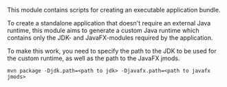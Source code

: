 This module contains scripts for creating an executable application bundle.

To create a standalone application that doesn't require an external Java runtime, this module aims to generate a custom
Java runtime which contains only the JDK- and JavaFX-modules required by the application.

To make this work, you need to specify the path to the JDK to be used for the custom runtime, as well as the
path to the JavaFX jmods.

`mvn package -Djdk.path=<path to jdk> -Djavafx.path=<path to javafx jmods>`
